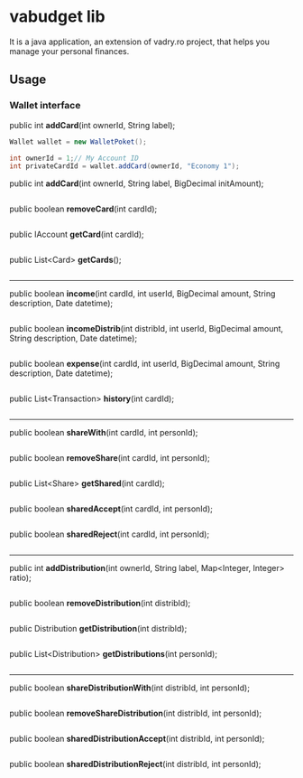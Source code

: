 
# vabudget lib
It is a java application, an extension of vadry.ro project, that helps you manage your personal finances.

## Usage



### Wallet interface

public int **addCard**(int ownerId, String label);
```java
Wallet wallet = new WalletPoket();

int ownerId = 1;// My Account ID
int privateCardId = wallet.addCard(ownerId, "Economy 1");
```
public int **addCard**(int ownerId, String label, BigDecimal initAmount);
```java
```
public boolean **removeCard**(int cardId);
```java
```
public IAccount **getCard**(int cardId);
```java
```
public List\<Card\> **getCards**();
```java
```

---

public boolean **income**(int cardId, int userId, BigDecimal amount, String description, Date datetime);
```java
```
public boolean **incomeDistrib**(int distribId, int userId, BigDecimal amount, String description, Date datetime);
```java
```
public boolean **expense**(int cardId, int userId, BigDecimal amount, String description, Date datetime);
```java
```
public List\<Transaction\> **history**(int cardId);
```java
```

---

public boolean **shareWith**(int cardId, int personId);
```java
```
public boolean **removeShare**(int cardId, int personId);
```java
```
public List\<Share\> **getShared**(int cardId);
```java
```
public boolean **sharedAccept**(int cardId, int personId);
```java
```
public boolean **sharedReject**(int cardId, int personId);
```java
```

---

public int **addDistribution**(int ownerId, String label, Map<Integer, Integer> ratio);
```java
```
public boolean **removeDistribution**(int distribId);
```java
```
public Distribution **getDistribution**(int distribId);
```java
```
public List\<Distribution\> **getDistributions**(int personId);
```java
```

---

public boolean **shareDistributionWith**(int distribId, int personId);
```java
```
public boolean **removeShareDistribution**(int distribId, int personId);
```java
```
public boolean **sharedDistributionAccept**(int distribId, int personId);
```java
```
public boolean **sharedDistributionReject**(int distribId, int personId);
```java
```

